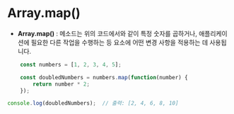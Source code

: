 # Array.map()

- **Array.map()** : 메소드는 위의 코드에서와 같이 특정 숫자를 곱하거나, 애플리케이션에 필요한 다른 작업을 수행하는 등 요소에 어떤 변경 사항을 적용하는 데 사용됩니다.

```js
    const numbers = [1, 2, 3, 4, 5];

    const doubledNumbers = numbers.map(function(number) {
        return number * 2;
    });

console.log(doubledNumbers);  // 출력: [2, 4, 6, 8, 10]

```